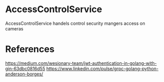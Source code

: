 # AccessControlService

AccessControlService handels control security mangers access on cameras
 
# References

https://medium.com/wesionary-team/jwt-authentication-in-golang-with-gin-63dbc0816d55
https://www.linkedin.com/pulse/grpc-golang-python-anderson-borges/
